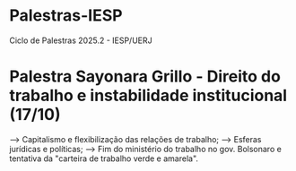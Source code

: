 # Palestras-IESP
Ciclo de Palestras 2025.2 - IESP/UERJ


# Palestra Sayonara Grillo - Direito do trabalho e instabilidade institucional (17/10)

--> Capitalismo e flexibilização das relações de trabalho;
--> Esferas jurídicas e políticas;
--> Fim do ministério do trabalho no gov. Bolsonaro e tentativa da "carteira de trabalho verde e amarela".




